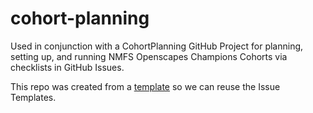 # cohort-planning
Used in conjunction with a CohortPlanning GitHub Project for planning, setting up, and running NMFS Openscapes Champions Cohorts via checklists in GitHub Issues.

This repo was created from a [template](https://github.com/Openscapes/cohort-planning) so we can reuse the Issue Templates.
